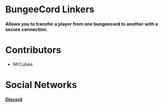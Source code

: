 # BungeeCord Linkers
#### Allows you to transfer a player from one bungeecord to another with a secure connection.

# Contributors
 - MrCubee
# Social Networks
#### [Discord](https://discord.gg/jXsajE9)
